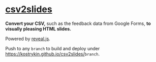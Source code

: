 # [csv2slides](#csv2slides)

**Convert your CSV,** such as the feedback data from Google Forms, **to visually pleasing HTML slides.**

Powered by [reveal.js](https://revealjs.com).

Push to any `branch` to build and deploy under <https://kostrykin.github.io/csv2slides/>`branch`.
